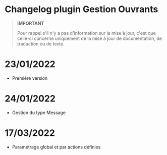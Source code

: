 # Changelog plugin Gestion Ouvrants

>**IMPORTANT**
>
>Pour rappel s'il n'y a pas d'information sur la mise à jour, c'est que celle-ci concerne uniquement de la mise à jour de documentation, de traduction ou de texte.

# 23/01/2022

- Première version

# 24/01/2022

- Gestion du type Message

# 17/03/2022

- Paramétrage global et par actions définies